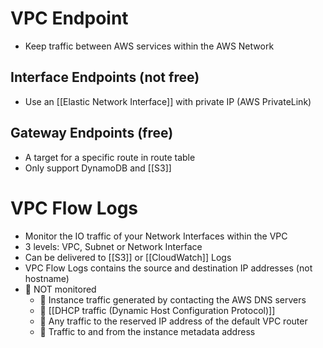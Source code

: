 # VPC Endpoint
- Keep traffic between AWS services within the AWS Network
## Interface Endpoints (not free)
- Use an [[Elastic Network Interface]] with private IP (AWS PrivateLink)
## Gateway Endpoints (free)
- A target for a specific route in route table 
- Only support DynamoDB and [[S3]]

# VPC Flow Logs
- Monitor the IO traffic of your Network Interfaces within the VPC
- 3 levels: VPC, Subnet or Network Interface 
- Can be delivered to [[S3]] or [[CloudWatch]] Logs 
- VPC Flow Logs contains the source and destination IP addresses (not hostname)
- 🙅 NOT monitored
	- 🙅 Instance traffic generated by contacting the AWS DNS servers
	- 🙅 [[DHCP traffic (Dynamic Host Configuration Protocol)]]
	- 🙅 Any traffic to the reserved IP address of the default VPC router 
	- 🙅 Traffic to and from the instance metadata address